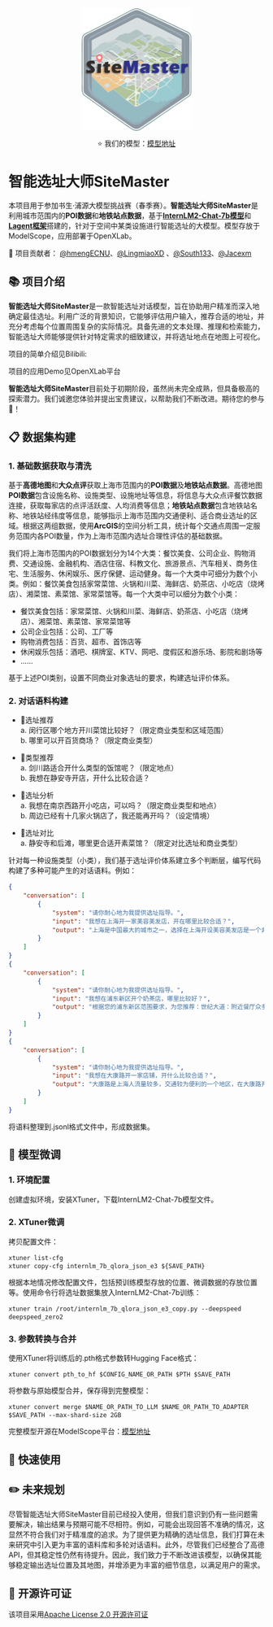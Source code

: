 <div align="center">
  

<img src="./img/SiteMaster.png" width = "216.25" height = "240.5" alt="图片名称" align=center />


⭐ 我们的模型：[模型地址](https://www.modelscope.cn/models/ECNUBigDataLab/SiteMaster)

</div>

# 智能选址大师SiteMaster
本项目用于参加书生·浦源大模型挑战赛（春季赛）。**智能选址大师SiteMaster**是利用城市范围内的**POI数据**和**地铁站点数据**，基于[**InternLM2-Chat-7b模型**](https://github.com/InternLM/InternLM)和[**Lagent框架**](https://github.com/InternLM/lagent)搭建的，针对于空间中某类设施进行智能选址的大模型。模型存放于ModelScope，应用部署于OpenXLab。  

🤝 项目贡献者：
[@hmengECNU](https://github.com/hmengECNU)、[@LingmiaoXD](https://github.com/LingmiaoXD) 、[@South133](https://github.com/South133)、[@Jacexm](https://github.com/Jacexm)

## 📚 项目介绍
**智能选址大师SiteMaster**是一款智能选址对话模型，旨在协助用户精准而深入地确定最佳选址。利用广泛的背景知识，它能够评估用户输入，推荐合适的地址，并充分考虑每个位置周围复杂的实际情况。具备先进的文本处理、推理和检索能力，智能选址大师能够提供针对特定需求的细致建议，并将选址地点在地图上可视化。

项目的简单介绍见Bilibili:[]()

项目的应用Demo见OpenXLab平台[]() 

**智能选址大师SiteMaster**目前处于初期阶段，虽然尚未完全成熟，但具备极高的探索潜力。我们诚邀您体验并提出宝贵建议，以帮助我们不断改进。期待您的参与🎉！

## 📋 数据集构建
### 1. 基础数据获取与清洗
基于**高德地图**和**大众点评**获取上海市范围内的**POI数据**及**地铁站点数据**。高德地图**POI数据**包含设施名称、设施类型、设施地址等信息，将信息与大众点评餐饮数据连接，获取每家店的点评活跃度、人均消费等信息；**地铁站点数据**包含地铁站名称、地铁站经纬度等信息，能够指示上海市范围内交通便利、适合商业选址的区域。根据这两组数据，使用**ArcGIS**的空间分析工具，统计每个交通点周围一定服务范围内各POI数量，作为上海市范围内选址合理性评估的基础数据。

我们将上海市范围内的POI数据划分为14个大类：餐饮美食、公司企业、购物消费、交通设施、金融机构、酒店住宿、科教文化、旅游景点、汽车相关、商务住宅、生活服务、休闲娱乐、医疗保健、运动健身。每一个大类中可细分为数个小类。例如：餐饮美食包括家常菜馆、火锅和川菜、海鲜店、奶茶店、小吃店（烧烤店）、湘菜馆、素菜馆、家常菜馆等。每一个大类中可以细分为数个小类：

- 餐饮美食包括：家常菜馆、火锅和川菜、海鲜店、奶茶店、小吃店（烧烤店）、湘菜馆、素菜馆、家常菜馆等  
- 公司企业包括：公司、工厂等
- 购物消费包括：百货、超市、首饰店等
- 休闲娱乐包括：酒吧、棋牌室、KTV、网吧、度假区和游乐场、影院和剧场等
- ......

基于上述POI类别，设置不同商业对象选址的要求，构建选址评价体系。

### 2. 对话语料构建
- 📌选址推荐  
   a. 闵行区哪个地方开川菜馆比较好？（限定商业类型和区域范围）  
   b. 哪里可以开百货商场？（限定商业类型）  

- 📌类型推荐   
   a. 剑川路适合开什么类型的饭馆呢？（限定地点）  
   b. 我想在静安寺开店，开什么比较合适？

- 📌选址分析  
   a. 我想在南京西路开小吃店，可以吗？（限定商业类型和地点）  
   b. 周边已经有十几家火锅店了，我还能再开吗？（设定情境）

- 📌选址对比  
   a. 静安寺和后滩，哪里更合适开素菜馆？（限定对比选址和商业类型）

针对每一种设施类型（小类），我们基于选址评价体系建立多个判断层，编写代码构建了多种可能产生的对话语料。例如：
```json
{
    "conversation": [
        {
            "system": "请你耐心地为我提供选址指导。",
            "input": "我想在上海开一家美容美发店，开在哪里比较合适？",
            "output": "上海是中国最大的城市之一，选择在上海开设美容美发店是一个非常不错的选择。以下是几个可能合适的选址建议：1. 江川东路：选择这个位置是一个不错的选择，这里交通便利，人流量大，具有较大的开设美容美发店的需求，便于为市民们提供服务。2. 嘉松中路：这里的美容美发店目前较少，具有较大的开设需求，如果可以在这里开设美容美发店将会弥补这里的一大缺失，方便了人们的生活。3. 浦东机场：将美容美发店开设在这里也非常好，可以配合周围的其他服务，帮助该地区提高自己的居民活跃度，为人们的繁忙生活带来便利。不过，在上海市开设美容美发店需要考虑的因素非常多，例如周边是否存在竞争，附近市场需求量是否足够大，租金是否昂贵等等，建议您对感兴趣的地区开展市场调研和分析，相信您一定可以开一家非常不错的美容美发店，提前祝您生意兴隆！"
        }
    ]
}
{
    "conversation": [
        {
            "system": "请你耐心地为我提供选址指导。",
            "input": "我想在浦东新区开个奶茶店，哪里比较好？",
            "output": "根据您的浦东新区范围要求，为您推荐：世纪大道：附近餐厅众多，其中有7家火锅店、5家烧烤摊。这些都是开饮品店的有利条件，您可以与其他餐饮店搭配合作，相互促进业务，增加客流量和销售额。世纪大道的消费水平位于上海市前列，有密集的产业园区和写字楼，适合提供面向白领的咖啡类饮品。附近有多个旅游景点，顾客以游客居多，适合开甜品类餐饮店，提供奶茶、糕点和小吃，并为游客提供休憩、聊天的场所。世纪大道属于人口居住密集区，且有较多休闲娱乐场所，推荐您选择在这些区域附近经营。而且，世纪大道仅有10家奶茶店，市场仍存在缺口，适合您在此处选址开店。潍坊路：附近餐厅众多，其中有9家火锅店、11家烧烤摊。这些都是开饮品店的有利条件，您可以与其他餐饮店搭配合作，相互促进业务，增加客流量和销售额。潍坊路属于人口居住密集区，顾客群体稳定，且有密集的产业园区和写字楼，适合提供面向白领的咖啡类饮品。潍坊路也有较多休闲娱乐场所，推荐您选择在这些场所附近经营，吸纳广大客源。而且，潍坊路仅有8家奶茶店，市场仍存在缺口，适合您在此处选址开店。杨思：附近餐饮店极其兴盛，其中有28家火锅店、11家烧烤摊。这些都是开饮品店的有利条件，您可以与其他餐饮店搭配合作，相互促进业务，增加客流量和销售额。此外，附近有多个旅游景点，顾客以游客居多，适合奶茶店的开设。杨思属于人口居住密集区，顾客群体稳定，且有密集的产业园区和写字楼，适合提供面向白领的咖啡类饮品。杨思也有较多休闲娱乐场所，推荐您选择在这些场所附近经营，提供解渴、功能性饮品。\n而且，杨思仅有7家奶茶店，市场仍存在缺口，适合您在此处选址开店。"
        }
    ]
}
{
    "conversation": [
        {
            "system": "请你耐心地为我提供选址指导。",
            "input": "我想在大康路开一家店铺，开什么比较合适？",
            "output": "大康路是上海人流量较多，交通较为便利的一个地区，在大康路开设任何一家店铺都非常具有潜力。从已有店铺竞争的角度来看，开设摄影文印店、酒吧、棋牌室都是非常合适的，因为目前大康路附近的摄影文印店、酒吧、棋牌室都比较少，可能有潜在需求。但需要注意的是，目前大康路附近并未开设这些店铺，可能是存在其他原因，例如租金成本太高，或者周围居民消费水平不高等问题。建议您对大康路附近地区开展市场调研和分析再做决定，提前祝您生意兴隆！"
        }
    ]
}
```
将语料整理到.jsonl格式文件中，形成数据集。

## 🔧 模型微调
### 1. 环境配置
创建虚拟环境，安装XTuner，下载InternLM2-Chat-7b模型文件。

### 2. XTuner微调
拷贝配置文件：
```shell
xtuner list-cfg
xtuner copy-cfg internlm_7b_qlora_json_e3 ${SAVE_PATH}
```

根据本地情况修改配置文件，包括预训练模型存放的位置、微调数据的存放位置等。使用命令行将选址数据集放入InternLM2-Chat-7b训练：
```shell
xtuner train /root/internlm_7b_qlora_json_e3_copy.py --deepspeed deepspeed_zero2
```

### 3. 参数转换与合并
使用XTuner将训练后的.pth格式参数转Hugging Face格式：
```shell
xtuner convert pth_to_hf $CONFIG_NAME_OR_PATH $PTH $SAVE_PATH
```

将参数与原始模型合并，保存得到完整模型：
```shell
xtuner convert merge $NAME_OR_PATH_TO_LLM $NAME_OR_PATH_TO_ADAPTER $SAVE_PATH --max-shard-size 2GB
```
完整模型开源在ModelScope平台：[模型地址](https://www.modelscope.cn/models/ECNUBigDataLab/SiteMaster)

## 🔎 快速使用




## ✏️ 未来规划
尽管智能选址大师SiteMaster目前已经投入使用，但我们意识到仍有一些问题需要解决，输出结果与预期可能不尽相符。例如，可能会出现回答不准确的情况，这显然不符合我们对于精准度的追求。为了提供更为精确的选址信息，我们打算在未来研究中引入更为丰富的语料库和多轮对话语料。此外，尽管我们已经整合了高德API，但其稳定性仍然有待提升。因此，我们致力于不断改进该模型，以确保其能够稳定输出选址位置及其地图，并增添更为丰富的细节信息，以满足用户的需求。

## 📑 开源许可证
该项目采用[Apache License 2.0 开源许可证](LICENSE.txt)
